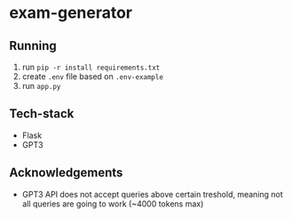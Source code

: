 # exam-generator

## Running
1. run `pip -r install requirements.txt`
2. create `.env` file based on `.env-example`
3. run `app.py`

## Tech-stack
- Flask
- GPT3

## Acknowledgements
- GPT3 API does not accept queries above certain treshold, meaning not all queries are going to work (~4000 tokens max)
